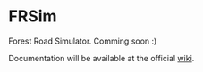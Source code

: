 # FRSim

Forest Road Simulator. Comming soon :)

Documentation will be available at the official [wiki](https://github.com/LinoComesana/FRSim/wiki#forest-road-simulator-frsim).


